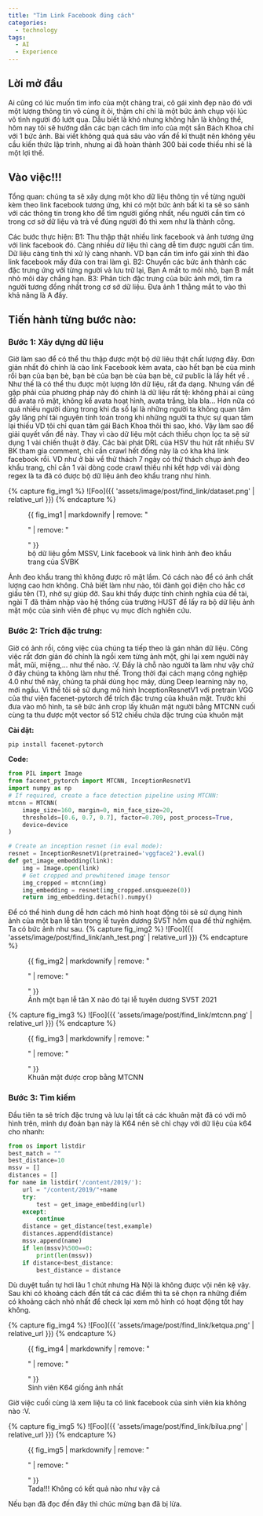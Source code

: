 ```yaml
---
title: "Tìm Link Facebook đúng cách"
categories:
  - technology
tags:
  - AI
  - Experience
---
```

 
## Lời mở đầu

Ai cũng có lúc muốn tìm info của một chàng trai, cô gái xinh đẹp nào đó với một lượng thông tin vô cùng ít ỏi, thậm chí chỉ là một bức ảnh chụp vội lúc vô tình người đó lướt qua. Dẫu biết là khó nhưng không hẳn là không thể, hôm nay tôi sẽ hướng dẫn các bạn cách tìm info của một sắn Bách Khoa chỉ với 1 bức ảnh. Bài viết không quá quá sâu vào vấn đề kĩ thuật nên không yêu cầu kiến thức lập trình, nhưng ai đã hoàn thành 300 bài code thiếu nhi sẽ là một lợi thế. 


## Vào việc!!!

Tổng quan: chúng ta sẽ  xây dựng một kho dữ liệu thông tin về từng người kèm theo link facebook tương ứng, khi có một bức ảnh bất kì ta sẽ so sánh với các thông tin trong kho để tìm người giống nhất, nếu người cần tìm có trong cơ sở dữ liệu và trả về đúng người đó thì xem như là thành công. 

Các bước thực hiện:
B1: Thu thập thật nhiều link facebook và ảnh tương ứng với link facebook đó. Càng nhiều dữ liệu thì càng dễ tìm được người cần tìm. Dữ liệu càng tinh thì xử lý càng nhanh. VD bạn cần tìm info gái xinh thì đào link facebook mấy đứa con trai làm gì.
B2: Chuyển các bức ảnh thành các đặc trưng ứng với từng người và lưu trữ lại, Bạn A mắt to môi nhỏ, bạn B mắt nhỏ môi dày chẳng hạn.
B3: Phân tích đặc trưng của bức ảnh mới, tìm ra người tương đồng nhất trong cơ sở dữ liệu. Đưa ảnh 1 thằng mắt to vào thì khả năng là A đấy.

## Tiến hành từng bước nào:

### Bước 1: Xây dựng dữ liệu
Giờ làm sao để có thể thu thập được một bộ dữ liêu thật chất lượng đây. Đơn giản nhất đó chính là cào link Facebook kèm avata, cào hết bạn bè của mình rồi bạn của bạn bè, bạn bè của bạn bè của bạn bè, cứ public là lấy hết về . Như thế là có thể thu được một lượng lớn dữ liệu, rất đa dạng. Nhưng vấn đề gặp phải của phương pháp này đó chính là dữ liệu rất tệ: không phải ai cũng để avata rõ mặt, không kể avata hoạt hình, avata trắng, bla bla... Hơn nữa có quá nhiều người dùng trong khi đa số lại là những người ta không quan tâm gây lãng phí tài nguyên tính toán trong khi những người ta thực sự quan tâm lại thiếu VD tôi chỉ quan tâm gái Bách Khoa thôi thì sao, khó. Vậy làm sao để giải quyết vấn đề này. Thay vì cào dữ liệu một cách thiếu chọn lọc ta sẽ sử dụng 1 vài chiến thuật ở đây. Các bài phát DRL của HSV thu hút rất nhiều SV BK tham gia comment, chỉ cần crawl hết đống này là có kha khá link facebook rồi. VD như ở bài về thử thách 7 ngày có thử thách chụp ảnh đeo khẩu trang, chỉ cần 1 vài dòng code crawl thiếu nhi kết hợp với vài dòng regex là ta đã có được bộ dữ liệu ảnh đeo khẩu trang như hình.

{% capture fig_img1 %}
![Foo]({{ 'assets/image/post/find_link/dataset.png' | relative_url }})
{% endcapture %}

<figure>
  {{ fig_img1 | markdownify | remove: "<p>" | remove: "</p>" }}
  <figcaption>bộ dữ liệu gồm MSSV, Link facebook và link hình ảnh đeo khẩu trang của SVBK</figcaption>
</figure>


Ảnh đeo khẩu trang thì không được rõ mặt lắm. Có cách nào để có ảnh chất lượng cao hơn không. Chả biết làm như nào, tôi đành gọi điện cho hắc cơ giấu tên (T), nhờ sự giúp đỡ. Sau khi thấy được tính chính nghĩa của đề tài, ngài T đã thâm nhập vào hệ thống của trường HUST để lấy ra bộ dữ liệu ảnh mặt mộc của sinh viên đê phục vụ mục đích nghiên cứu.


### Bước 2: Trích đặc trưng:

Giờ có ảnh rồi, công việc của chúng ta tiếp theo là gán nhãn dữ liệu. Công việc rất đơn giản đó chính là ngồi xem từng ảnh một, ghi lại xem người này mắt, mũi, miệng,... như thế nào. :V. Đấy là chỗ nào người ta làm như vậy chứ ở đây chúng ta không làm như thế. Trong thời đại cách mạng công nghiệp 4.0 như thế này, chúng ta phải dùng học máy, dùng Deep learning này nọ, mới ngầu. Vì thế tôi sẽ sử dụng mô hình InceptionResnetV1 với pretrain VGG của thư viện facenet-pytorch để trích đặc trưng của khuân mặt.
Trước khi đưa vào mô hình, ta sẽ bức ảnh crop lấy khuân mặt người bằng MTCNN cuối cùng ta thu được một vector số 512 chiều chứa đặc trưng của khuôn mặt

**Cài đặt:**
```bash
pip install facenet-pytorch
```
**Code:**
```python
from PIL import Image
from facenet_pytorch import MTCNN, InceptionResnetV1
import numpy as np
# If required, create a face detection pipeline using MTCNN:
mtcnn = MTCNN(
    image_size=160, margin=0, min_face_size=20,
    thresholds=[0.6, 0.7, 0.7], factor=0.709, post_process=True,
    device=device
)

# Create an inception resnet (in eval mode):
resnet = InceptionResnetV1(pretrained='vggface2').eval()
def get_image_embedding(link):
    img = Image.open(link)
    # Get cropped and prewhitened image tensor
    img_cropped = mtcnn(img)
    img_embedding = resnet(img_cropped.unsqueeze(0))
    return img_embedding.detach().numpy()
```

Để có thể hình dung dễ hơn cách mô hình hoạt động tôi sẽ sử dụng hình ảnh của một bạn lễ tân trong lễ tuyên dương SV5T hôm qua để thử nghiệm. Ta có bức ảnh như sau.
{% capture fig_img2 %}
![Foo]({{ 'assets/image/post/find_link/anh_test.png' | relative_url }})
{% endcapture %}

<figure>
  {{ fig_img2 | markdownify | remove: "<p>" | remove: "</p>" }}
  <figcaption>Ảnh một bạn lễ tân X nào đó tại lễ tuyên dương SV5T 2021</figcaption>
</figure>

{% capture fig_img3 %}
![Foo]({{ 'assets/image/post/find_link/mtcnn.png' | relative_url }})
{% endcapture %}

<figure>
  {{ fig_img3 | markdownify | remove: "<p>" | remove: "</p>" }}
  <figcaption>Khuân mặt được crop bằng MTCNN</figcaption>
</figure>

### Bước 3: Tìm kiếm

Đầu tiên ta sẽ trích đặc trưng và lưu lại tất cả các khuân mặt đã có với mô hình trên, mình dự đoán bạn này là K64 nên sẽ chỉ chạy với dữ liệu của k64 cho nhanh:

```python
from os import listdir
best_match = ""
best_distance=10
mssv = []
distances = []
for name in listdir('/content/2019/'):
    url = "/content/2019/"+name
    try:
        test = get_image_embedding(url)
    except:
        continue
    distance = get_distance(test,example)
    distances.append(distance)
    mssv.append(name)
    if len(mssv)%500==0:
        print(len(mssv))
    if distance<best_distance:
        best_distance = distance
```

Dù duyệt tuần tự hơi lâu 1 chút nhưng Hà Nội là không được vội nên kệ vậy. Sau khi có khoảng cách đến tất cả các điểm thì ta sẽ chọn ra những điểm có khoảng cách nhỏ nhất để check lại xem mô hình có hoạt động tốt hay không.


{% capture fig_img4 %}
![Foo]({{ 'assets/image/post/find_link/ketqua.png' | relative_url }})
{% endcapture %}

<figure>
  {{ fig_img4 | markdownify | remove: "<p>" | remove: "</p>" }}
  <figcaption>Sinh viên K64 giống ảnh nhất</figcaption>
</figure>

Giờ việc cuối cùng là xem liệu ta có link facebook của sinh viên kia không nào :V.


{% capture fig_img5 %}
![Foo]({{ 'assets/image/post/find_link/bilua.png' | relative_url }})
{% endcapture %}

<figure>
  {{ fig_img5 | markdownify | remove: "<p>" | remove: "</p>" }}
  <figcaption>Tada!!! Không có kết quả nào như vậy cả</figcaption>
</figure>

Nếu bạn đã đọc đến đây thì chúc mừng bạn đã bị lừa.



